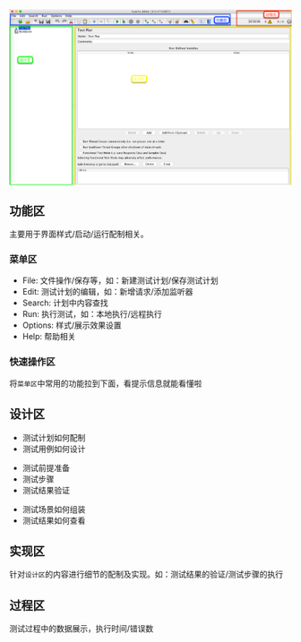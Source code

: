 

<img src='../img/JMeter-UI.png' align='center'>

## 功能区
主要用于界面样式/启动/运行配制相关。

### 菜单区

* File: 文件操作/保存等，如：新建测试计划/保存测试计划
* Edit: 测试计划的编辑，如：新增请求/添加监听器
* Search: 计划中内容查找
* Run: 执行测试，如：本地执行/远程执行
* Options: 样式/展示效果设置
* Help: 帮助相关

### 快速操作区

将`菜单区`中常用的功能拉到下面，看提示信息就能看懂啦

## 设计区
* 测试计划如何配制
* 测试用例如何设计
 - 测试前提准备
 - 测试步骤
 - 测试结果验证
* 测试场景如何组装
* 测试结果如何查看

## 实现区

针对`设计区`的内容进行细节的配制及实现。如：测试结果的验证/测试步骤的执行

## 过程区

测试过程中的数据展示，执行时间/错误数
